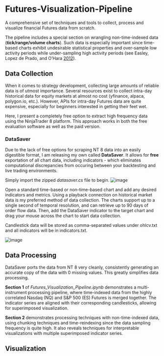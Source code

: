 # Futures-Visualization-Pipeline
A comprehensive set of techniques and tools to collect, process and visualize financial Futures data from scratch.

The pipeline includes a special section on wrangling non-time-indexed data (**tick/range/volume charts**). Such data is especially important since time-based charts exhibit undesirable statistical properties and over-sample low activity periods while under-sampling high activity periods (see Easley, Lopez de Prado, and O’Hara [2012](https://www.stern.nyu.edu/sites/default/files/assets/documents/con_035928.pdf)).

## Data Collection
When it comes to strategy development, collecting large amounts of reliable data is of utmost importance. Several resources exist to collect intra-day historical data for equity markets at almost no cost (yfinance, alpaca, polygon.io, etc.). However, APIs for intra-day Futures data are quite expensive, especially for beginners interested in getting their feet wet.

Here, I present a completely free option to extract high frequency data using the NinjaTrader 8 platform. This approach works in both the free evaluation software as well as the paid version.

### DataSaver
Due to the lack of free options for scraping NT 8 data into an easily digestible format, I am releasing my own called **DataSaver**. It allows for **free** exportation of all chart data, including indicators - which eliminates computational discrepancies from occuring between your backtesting and live trading environments.

Simply import the zipped _datasaver.cs_ file to begin.
![image](https://user-images.githubusercontent.com/67923084/147692626-2a0a7e04-f2ea-45d8-b726-343d72b1f70f.png)

Open a standard time-based or non-time-based chart and add any desired indicators and metrics. Using a playback connection on historical market data is my preferred method of data collection. The charts support up to a single second of temporal resolution, and can retrieve up to 90 days of order flow data. Then, add the DataSaver indicator to the target chart and drag your mouse across the chart to start data collection.

Candlestick data will be stored as comma-separated values under ohlcv.txt and all indicators will be in indicators.txt.

![image](https://user-images.githubusercontent.com/67923084/147692550-b63da1ff-b710-402b-8597-5c6e9217468d.png)

## Data Processing
DataSaver ports the data from NT 8 very cleanly, consistently generating an accurate copy of the data with 0 missing values. This greatly simplifies data processing.

**Section 1** of _Futures_Visualization_Pipeline.ipynb_ demonstrates a multi-instrument processing pipeline, where time-indexed data from the highly correlated Nasdaq (NQ) and S&P 500 (ES) Futures is merged together. The indicator series are aligned with their corresponding candlesticks, allowing for superimposed visualization.

**Section 2** demonstrates processing techniques with non-time-indexed data, using chunking techniques and time-reindexing since the data sampling frequency is quite high. It also reveals techniques for interpretable visualizations with multiple superimposed indicator series.

## Visualization

